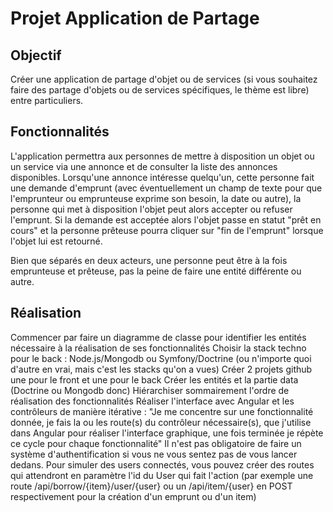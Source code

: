 # Projet Application de Partage

## Objectif
Créer une application de partage d'objet ou de services (si vous souhaitez faire des partage d'objets ou de services spécifiques, le thème est libre) entre particuliers.

## Fonctionnalités

L'application permettra aux personnes de mettre à disposition un objet ou un service via une annonce et de consulter la liste des annonces disponibles.
Lorsqu'une annonce intéresse quelqu'un, cette personne fait une demande d'emprunt (avec éventuellement un champ de texte pour que l'emprunteur ou emprunteuse exprime son besoin, la date ou autre), la personne qui met à disposition l'objet peut alors accepter ou refuser l'emprunt. Si la demande est acceptée alors l'objet passe en statut "prêt en cours" et la personne prêteuse pourra cliquer sur "fin de l'emprunt" lorsque l'objet lui est retourné.

Bien que séparés en deux acteurs, une personne peut être à la fois emprunteuse et prêteuse, pas la peine de faire une entité différente ou autre.

## Réalisation
Commencer par faire un diagramme de classe pour identifier les entités nécessaire à la réalisation de ses fonctionnalités
Choisir la stack techno pour le back : Node.js/Mongodb ou Symfony/Doctrine (ou n'importe quoi d'autre en vrai, mais c'est les stacks qu'on a vues)
Créer 2 projets github une pour le front et une pour le back
Créer les entités et la partie data (Doctrine ou Mongodb donc)
Hiérarchiser sommairement l'ordre de réalisation des fonctionnalités
Réaliser l'interface avec Angular et les contrôleurs de manière itérative : "Je me concentre sur une fonctionnalité donnée, je fais la ou les route(s) du contrôleur nécessaire(s), que j'utilise dans Angular pour réaliser l'interface graphique, une fois terminée je répète ce cycle pour chaque fonctionnalité"
Il n'est pas obligatoire de faire un système d'authentification si vous ne vous sentez pas de vous lancer dedans. Pour simuler des users connectés, vous pouvez créer des routes qui attendront en paramètre l'id du User qui fait l'action (par exemple une route /api/borrow/{item}/user/{user} ou un /api/item/{user} en POST respectivement pour la création d'un emprunt ou d'un item)
